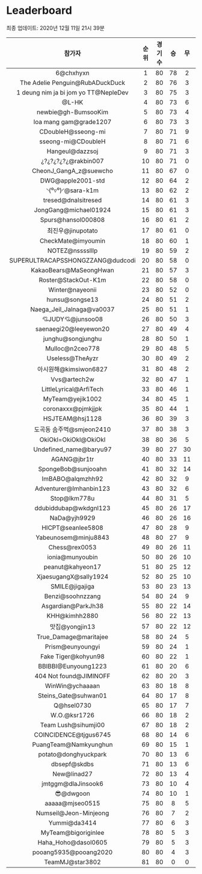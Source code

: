 # Leaderboard
최종 업데이트: 2020년 12월 11일 21시 39분




| 참가자 | 순위 | 경기수 | 승 | 무 | 패 | 승점 |
|:---:|:---:|:---:|:---:|:---:|:---:|:---:|
| 6@chxhyxn | 1 | 80 | 78 | 2 | 0 | 236 |
| The Adelie Penguin@RubADuckDuck | 2 | 80 | 76 | 3 | 1 | 231 |
| 1 deung nim ja bi jom yo TT@NepleDev | 3 | 80 | 75 | 3 | 2 | 228 |
| @L-HK | 4 | 80 | 73 | 6 | 1 | 225 |
| newbie@gh-BumsooKim | 5 | 80 | 73 | 4 | 3 | 223 |
| loa mang gam@grade1207 | 6 | 80 | 73 | 3 | 4 | 222 |
| CDoubleH@sseong-mi | 7 | 80 | 71 | 9 | 0 | 222 |
| sseong-mi@CDoubleH | 8 | 80 | 71 | 6 | 3 | 219 |
| Hangeul@dazzsoj | 9 | 80 | 71 | 3 | 6 | 216 |
| ¿?¿?¿?¿?¿@rakbin007 | 10 | 80 | 71 | 0 | 9 | 213 |
| CheonJ_GangA_z@suewcho | 11 | 80 | 67 | 0 | 13 | 201 |
| DWG@apple2001-std | 12 | 80 | 64 | 2 | 14 | 194 |
| ◝(⁰▿⁰)◜@sara-k1m | 13 | 80 | 62 | 2 | 16 | 188 |
| tresed@dnalsitresed | 14 | 80 | 61 | 3 | 16 | 186 |
| JongGang@michael01924 | 15 | 80 | 61 | 3 | 16 | 186 |
| Spurs@hansol000808 | 16 | 80 | 61 | 2 | 17 | 185 |
| 최진우@jinupotato | 17 | 80 | 61 | 0 | 19 | 183 |
| CheckMate@imyoumin | 18 | 80 | 60 | 1 | 19 | 181 |
| NOTEZ@nsssslllp | 19 | 80 | 59 | 2 | 19 | 179 |
| SUPERULTRACAPSSHONGZZANG@dudcodi | 20 | 80 | 58 | 0 | 22 | 174 |
| KakaoBears@MaSeongHwan | 21 | 80 | 57 | 3 | 20 | 174 |
| Roster@StackOut-K1m | 22 | 80 | 58 | 0 | 22 | 174 |
| Winter@nayeonii | 23 | 80 | 52 | 0 | 28 | 156 |
| hunsu@songse13 | 24 | 80 | 51 | 2 | 27 | 155 |
| Naega_Jeil_Jalnaga@va0037 | 25 | 80 | 51 | 1 | 28 | 154 |
| 💘JUDY💘@junsoo08 | 26 | 80 | 50 | 3 | 27 | 153 |
| saenaegi20@leeyewon20 | 27 | 80 | 49 | 4 | 27 | 151 |
| junghu@songjunghu | 28 | 80 | 50 | 1 | 29 | 151 |
| Mulloc@n2ceo778 | 29 | 80 | 48 | 5 | 27 | 149 |
| Useless@TheAyzr | 30 | 80 | 49 | 2 | 29 | 149 |
| 아시원해@kimsiwon6827 | 31 | 80 | 48 | 2 | 30 | 146 |
| Vvs@artech2w | 32 | 80 | 47 | 1 | 32 | 142 |
| LittleLyrical@ArfiTech | 33 | 80 | 46 | 1 | 33 | 139 |
| MyTeam@yejik1002 | 34 | 80 | 45 | 1 | 34 | 136 |
| coronaxxx@pjmkjjpk | 35 | 80 | 44 | 1 | 35 | 133 |
| HSJTEAM@hsj1128 | 36 | 80 | 39 | 3 | 38 | 120 |
| 도곡동 솜주먹@smjeon2410 | 37 | 80 | 38 | 3 | 39 | 117 |
| OkiOkl=OkiOkl@OkiOkl | 38 | 80 | 36 | 5 | 39 | 113 |
| Undefined_name@baryu97 | 39 | 80 | 27 | 30 | 23 | 111 |
| AGANG@jbr1tr | 40 | 80 | 33 | 11 | 36 | 110 |
| SpongeBob@sunjooahn | 41 | 80 | 32 | 14 | 34 | 110 |
| ImBABO@alqmzhh92 | 42 | 80 | 32 | 9 | 39 | 105 |
| Adventurer@Imhanbin123 | 43 | 80 | 32 | 6 | 42 | 102 |
| Stop@lkm778u | 44 | 80 | 31 | 5 | 44 | 98 |
| ddubiddubap@wkdgnl123 | 45 | 80 | 26 | 17 | 37 | 95 |
| NaDa@yjh9929 | 46 | 80 | 26 | 16 | 38 | 94 |
| HICPT@seanlee5808 | 47 | 80 | 28 | 9 | 43 | 93 |
| Yabeunosem@minju8843 | 48 | 80 | 27 | 9 | 44 | 90 |
| Chess@rex0053 | 49 | 80 | 26 | 11 | 43 | 89 |
| ionia@munyoubin | 50 | 80 | 26 | 10 | 44 | 88 |
| peanut@kahyeon17 | 51 | 80 | 25 | 12 | 43 | 87 |
| XjaesugangX@sally1924 | 52 | 80 | 25 | 10 | 45 | 85 |
| SMILE@jigajiga | 53 | 80 | 23 | 13 | 44 | 82 |
| Benzi@soohnzzang | 54 | 80 | 24 | 9 | 47 | 81 |
| Asgardian@ParkJh38 | 55 | 80 | 22 | 14 | 44 | 80 |
| KHH@kimhh2880 | 56 | 80 | 22 | 13 | 45 | 79 |
| 맛집@yongjin13 | 57 | 80 | 22 | 12 | 46 | 78 |
| True_Damage@maritajee | 58 | 80 | 24 | 5 | 51 | 77 |
| Prism@eunyoungyi | 59 | 80 | 24 | 1 | 55 | 73 |
| Fake Tiger@kohyun98 | 60 | 80 | 22 | 1 | 57 | 67 |
| BBIBBI@Eunyoung1223 | 61 | 80 | 20 | 6 | 54 | 66 |
| 404 Not found@JIMINOFF | 62 | 80 | 20 | 3 | 57 | 63 |
| WinWin@ychaaaan | 63 | 80 | 18 | 8 | 54 | 62 |
| Steins_Gate@suhwan01 | 64 | 80 | 17 | 8 | 55 | 59 |
| Q@hsel0730 | 65 | 80 | 17 | 7 | 56 | 58 |
| W.O.@ksr1726 | 66 | 80 | 18 | 2 | 60 | 56 |
| Team Lush@sihumji00 | 67 | 80 | 18 | 2 | 60 | 56 |
| COINCIDENCE@tjgus6745 | 68 | 80 | 14 | 6 | 60 | 48 |
| PuangTeam@Namkyunghun | 69 | 80 | 15 | 1 | 64 | 46 |
| potato@donghyuckpark | 70 | 80 | 13 | 6 | 61 | 45 |
| dbsepf@skdbs | 71 | 80 | 13 | 6 | 61 | 45 |
| New@linad27 | 72 | 80 | 13 | 4 | 63 | 43 |
| jmtggm@dlaJinsook6 | 73 | 80 | 10 | 4 | 66 | 34 |
| 😎@dwgoon | 74 | 80 | 10 | 1 | 69 | 31 |
| aaaaa@mjseo0515 | 75 | 80 | 8 | 5 | 67 | 29 |
| Numseil@Jeon-Minjeong | 76 | 80 | 7 | 2 | 71 | 23 |
| Yummi@da3414 | 77 | 80 | 6 | 3 | 71 | 21 |
| MyTeam@bigoriginlee | 78 | 80 | 5 | 3 | 72 | 18 |
| Haha_Hoho@dasol0605 | 79 | 80 | 5 | 3 | 72 | 18 |
| pooang5935@pooang2020 | 80 | 80 | 4 | 3 | 73 | 15 |
| TeamMJ@star3802 | 81 | 80 | 0 | 0 | 80 | 0 |